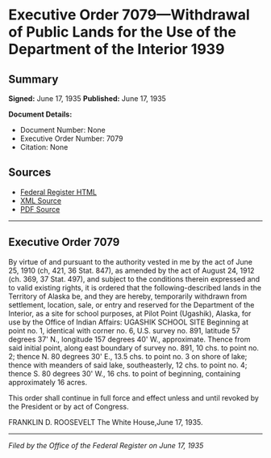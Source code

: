 # Executive Order 7079—Withdrawal of Public Lands for the Use of the Department of the Interior 1939

## Summary

**Signed:** June 17, 1935
**Published:** June 17, 1935

**Document Details:**
- Document Number: None
- Executive Order Number: 7079
- Citation: None

## Sources
- [Federal Register HTML](https://www.presidency.ucsb.edu/documents/executive-order-7079-withdrawal-public-lands-for-the-use-the-department-the-interior-1939)
- [XML Source](None)
- [PDF Source](None)

---

## Executive Order 7079

By virtue of and pursuant to the authority vested in me by the act of June 25, 1910 (ch, 421, 36 Stat. 847), as amended by the act of August 24, 1912 (ch. 369, 37 Stat. 497), and subject to the conditions therein expressed and to valid existing rights, it is ordered that the following-described lands in the Territory of Alaska be, and they are hereby, temporarily withdrawn from settlement, location, sale, or entry and reserved for the Department of the Interior, as a site for school purposes, at Pilot Point (Ugashik), Alaska, for use by the Office of Indian Affairs:
UGASHIK SCHOOL SITE
Beginning at point no. 1, identical with corner no. 6, U.S. survey no. 891, latitude 57 degrees 37' N., longitude 157 degrees 40' W., approximate. Thence from said initial point, along east boundary of survey no. 891, 10 chs. to point no. 2; thence N. 80 degrees 30' E., 13.5 chs. to point no. 3 on shore of lake; thence with meanders of said lake, southeasterly, 12 chs. to point no. 4; thence S. 80 degrees 30' W., 16 chs. to point of beginning, containing approximately 16 acres.

This order shall continue in full force and effect unless and until revoked by the President or by act of Congress.

FRANKLIN D. ROOSEVELT
The White House,June 17, 1935.

---

*Filed by the Office of the Federal Register on June 17, 1935*
